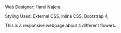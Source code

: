 Web Designer: Harel Najera


Styling Used: External CSS, Inline CSS, Bootstrap 4, 


This is a responsive webpage about 4 different flowers.
